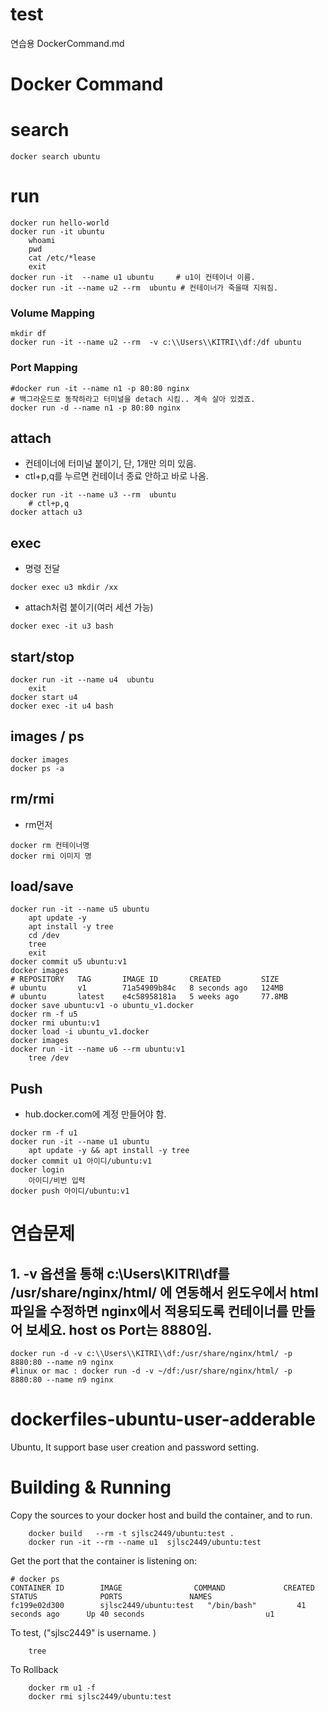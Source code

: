 # test
연습용
DockerCommand.md
# Docker Command
# search
```
docker search ubuntu
```
# run
```
docker run hello-world
docker run -it ubuntu
    whoami
    pwd
    cat /etc/*lease
    exit
docker run -it  --name u1 ubuntu     # u1이 컨테이너 이름.
docker run -it --name u2 --rm  ubuntu # 컨테이너가 죽을때 지워짐.
```
### Volume Mapping
```
mkdir df
docker run -it --name u2 --rm  -v c:\\Users\\KITRI\\df:/df ubuntu
```
### Port Mapping
```
#docker run -it --name n1 -p 80:80 nginx
# 백그라운드로 동작하라고 터미널을 detach 시킴.. 계속 살아 있겠죠. 
docker run -d --name n1 -p 80:80 nginx
```

## attach
* 컨테이너에 터미널 붙이기, 단, 1개만 의미 있음.
* ctl+p,q를 누르면 컨테이너 종료 안하고 바로 나옴. 
```
docker run -it --name u3 --rm  ubuntu
    # ctl+p,q
docker attach u3    
```
## exec 
* 명령 전달
```
docker exec u3 mkdir /xx
```
* attach처럼 붙이기(여러 세션 가능)
```
docker exec -it u3 bash
```
## start/stop
```
docker run -it --name u4  ubuntu
    exit
docker start u4
docker exec -it u4 bash
```
## images / ps
```
docker images
docker ps -a
```
## rm/rmi
* rm먼저
```
docker rm 컨테이너명
docker rmi 이미지 명
```
## load/save
```
docker run -it --name u5 ubuntu
    apt update -y
    apt install -y tree
    cd /dev
    tree
    exit
docker commit u5 ubuntu:v1
docker images
# REPOSITORY   TAG       IMAGE ID       CREATED         SIZE
# ubuntu       v1        71a54909b84c   8 seconds ago   124MB
# ubuntu       latest    e4c58958181a   5 weeks ago     77.8MB
docker save ubuntu:v1 -o ubuntu_v1.docker
docker rm -f u5
docker rmi ubuntu:v1
docker load -i ubuntu_v1.docker
docker images
docker run -it --name u6 --rm ubuntu:v1
    tree /dev
```
## Push
* hub.docker.com에 계정 만들어야 함. 
```
docker rm -f u1
docker run -it --name u1 ubuntu
    apt update -y && apt install -y tree
docker commit u1 아이디/ubuntu:v1
docker login
    아이디/비번 입력
docker push 아이디/ubuntu:v1

```


# 연습문제
## 1. -v 옵션을 통해 c:\\Users\\KITRI\\df를   /usr/share/nginx/html/ 에 연동해서 윈도우에서 html파일을 수정하면 nginx에서 적용되도록 컨테이너를 만들어 보세요. host os Port는 8880임.
```
docker run -d -v c:\\Users\\KITRI\\df:/usr/share/nginx/html/ -p 8880:80 --name n9 nginx
#linux or mac : docker run -d -v ~/df:/usr/share/nginx/html/ -p 8880:80 --name n9 nginx
```

# dockerfiles-ubuntu-user-adderable
Ubuntu, It support base user creation and password setting.

# Building & Running

Copy the sources to your docker host and build the container, and to run.
```
	docker build   --rm -t sjlsc2449/ubuntu:test .
	docker run -it --rm --name u1  sjlsc2449/ubuntu:test
```
Get the port that the container is listening on:

```
# docker ps
CONTAINER ID        IMAGE                COMMAND             CREATED             STATUS              PORTS               NAMES
fc199e02d300        sjlsc2449/ubuntu:test   "/bin/bash"         41 seconds ago      Up 40 seconds                           u1
```

To test, ("sjlsc2449" is username. )
```
	tree
```
To Rollback
```
    docker rm u1 -f
    docker rmi sjlsc2449/ubuntu:test
```

